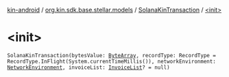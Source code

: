 [kin-android](../../index.md) / [org.kin.sdk.base.stellar.models](../index.md) / [SolanaKinTransaction](index.md) / [&lt;init&gt;](./-init-.md)

# &lt;init&gt;

`SolanaKinTransaction(bytesValue: `[`ByteArray`](https://kotlinlang.org/api/latest/jvm/stdlib/kotlin/-byte-array/index.html)`, recordType: RecordType = RecordType.InFlight(System.currentTimeMillis()), networkEnvironment: `[`NetworkEnvironment`](../-network-environment/index.md)`, invoiceList: `[`InvoiceList`](../../org.kin.sdk.base.models/-invoice-list/index.md)`? = null)`